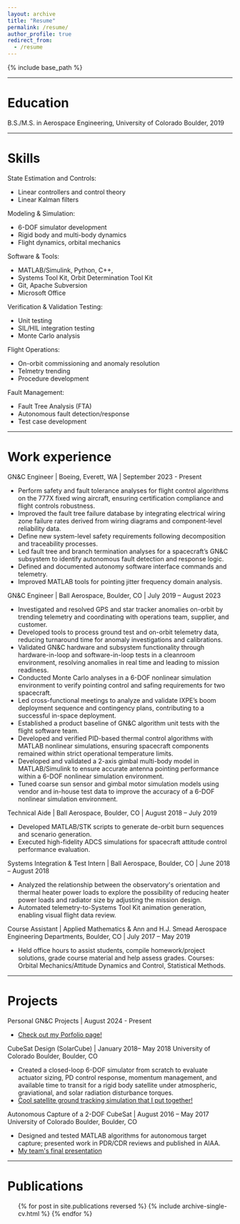 ```yaml
---
layout: archive
title: "Resume"
permalink: /resume/
author_profile: true
redirect_from:
  - /resume
---
```


{% include base_path %}

---

Education
======
B.S./M.S. in Aerospace Engineering, University of Colorado Boulder, 2019

---

Skills
======
State Estimation and Controls: 
* Linear controllers and control theory
* Linear Kalman filters

Modeling & Simulation: 
* 6-DOF simulator development 
* Rigid body and multi-body dynamics
* Flight dynamics, orbital mechanics

Software & Tools: 
* MATLAB/Simulink, Python, C++, 
* Systems Tool Kit, Orbit Determination Tool Kit
* Git, Apache Subversion
* Microsoft Office

Verification & Validation Testing: 
* Unit testing
* SIL/HIL integration testing
* Monte Carlo analysis

Flight Operations: 
* On-orbit commissioning and anomaly resolution
* Telmetry trending
* Procedure development

Fault Management:
* Fault Tree Analysis (FTA)
* Autonomous fault detection/response
* Test case development

---

Work experience
======
GN&C Engineer | Boeing, Everett, WA | September 2023 - Present 
* Perform safety and fault tolerance analyses for flight control algorithms on the 777X fixed wing aircraft, ensuring certification compliance and flight controls robustness.
* Improved the fault tree failure database by integrating electrical wiring zone failure rates derived from wiring diagrams and component-level reliability data. 
* Define new system-level safety requirements following decomposition and traceability processes.
* Led fault tree and branch termination analyses for a spacecraft’s GN&C subsystem to identify autonomous fault detection and response logic.
* Defined and documented autonomy software interface commands and telemetry.
* Improved MATLAB tools for pointing jitter frequency domain analysis.
  
GN&C Engineer | Ball Aerospace, Boulder, CO | July 2019 – August 2023
* Investigated and resolved GPS and star tracker anomalies on-orbit by trending telemetry and coordinating with operations team, supplier, and customer.
* Developed tools to process ground test and on-orbit telemetry data, reducing turnaround time for anomaly investigations and calibrations.
* Validated GN&C hardware and subsystem functionality through hardware-in-loop and software-in-loop tests in a cleanroom environment, resolving anomalies in real time and leading to mission readiness.
* Conducted Monte Carlo analyses in a 6-DOF nonlinear simulation environment to verify pointing control and safing requirements for two spacecraft.
* Led cross-functional meetings to analyze and validate IXPE’s boom deployment sequence and contingency plans, contributing to a successful in-space deployment.
* Established a product baseline of GN&C algorithm unit tests with the flight software team.
* Developed and verified PID-based thermal control algorithms with MATLAB nonlinear simulations, ensuring spacecraft components remained within strict operational temperature limits.
* Developed and validated a 2-axis gimbal multi-body model in MATLAB/Simulink to ensure accurate antenna pointing performance within a 6-DOF nonlinear simulation environment.
* Tuned coarse sun sensor and gimbal motor simulation models using vendor and in-house test data to improve the accuracy of a 6-DOF nonlinear simulation environment.

Technical Aide | Ball Aerospace, Boulder, CO | August 2018 – July 2019
* Developed MATLAB/STK scripts to generate de-orbit burn sequences and scenario generation.
* Executed high-fidelity ADCS simulations for spacecraft attitude control performance evaluation.

Systems Integration & Test Intern | Ball Aerospace, Boulder, CO | June 2018 – August 2018
* Analyzed the relationship between the observatory's orientation and thermal heater power loads to explore the possibility of reducing heater power loads and radiator size by adjusting the mission design.
* Automated telemetry-to-Systems Tool Kit animation generation, enabling visual flight data review.

Course Assistant | Applied Mathematics & Ann and H.J. Smead Aerospace Engineering Departments, Boulder, CO | July 2017 – May 2019
* Held office hours to assist students, compile homework/project solutions, grade course material and help assess grades. Courses: Orbital Mechanics/Attitude Dynamics and Control, Statistical Methods.

---

Projects
======
Personal GN&C Projects | August 2024 - Present
* [Check out my Porfolio page!](https://tonydtiger.github.io//portfolio/)

CubeSat Design (SolarCube) | January 2018– May 2018
University of Colorado Boulder, Boulder, CO 
* Created a closed-loop 6-DOF simulator from scratch to evaluate actuator sizing, PD control response, momentum management, and available time to transit for a rigid body satellite under atmospheric, graviational, and solar radiation disturbance torques.
* [Cool satellite ground tracking simulation that I put together!](https://drive.google.com/file/d/1UGWogkpv6JH0efh2DyCAycW9bmp2JZB5/view)

Autonomous Capture of a 2-DOF CubeSat | August 2016 – May 2017
University of Colorado Boulder, Boulder, CO
* Designed and tested MATLAB algorithms for autonomous target capture; presented work in PDR/CDR reviews and published in AIAA.
* [My team's final presentation](https://www.colorado.edu/aerospace/sites/default/files/attached-files/cascade_sfr.pdf)

---

Publications
======
  <ul>{% for post in site.publications reversed %}
    {% include archive-single-cv.html %}
  {% endfor %}</ul>
  
<!-- Talks
======
  <ul>{% for post in site.talks reversed %}
    {% include archive-single-talk-cv.html  %}
  {% endfor %}</ul>
  
Teaching
======
  <ul>{% for post in site.teaching reversed %}
    {% include archive-single-cv.html %}
  {% endfor %}</ul>
  
Service and leadership
======
* Currently signed in to 43 different slack teams -->
